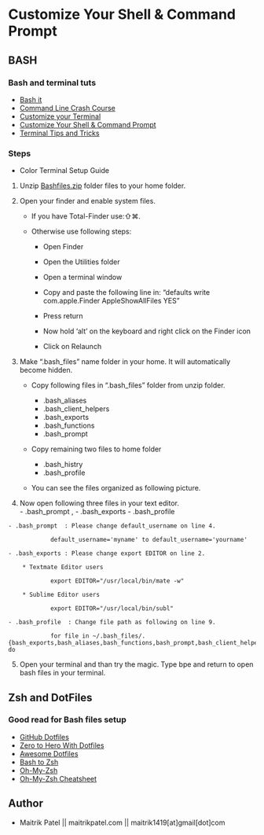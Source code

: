 # Customize Your Shell & Command Prompt

## BASH

### Bash and terminal tuts

- [Bash it](https://github.com/Bash-it/bash-it)
- [Command Line Crash Course](cli.learncodethehardway.org/book/)
- [Customize your Terminal](http://dobsondev.com/customizing-your-terminal/)
- [Customize Your Shell & Command Prompt](http://blog.taylormcgann.com/2012/06/13/customize-your-shell-command-prompt/)
- [Terminal Tips and Tricks](http://mac.tutsplus.com/tutorials/terminal/40-terminal-tips-and-tricks-you-never-thought-you-needed/)
### Steps- Color Terminal Setup Guide1.	Unzip [Bashfiles.zip](https://www.dropbox.com/s/oe8pi8cqmwoekxe/BashFiles.zip) folder files to your home folder.2.	Open your finder and enable system files.	- If you have Total-Finder use:⇧⌘.	- Otherwise use following steps:		* Open Finder		* Open the Utilities folder		* Open a terminal window		* Copy and paste the following line in:				“defaults write com.apple.Finder AppleShowAllFiles YES”		* Press return		* Now hold ‘alt’ on the keyboard and right click on the Finder icon		* Click on Relaunch3.	Make “.bash_files” name folder in your home. It will automatically become hidden.	- Copy following files in “.bash_files”  folder from unzip folder.		* .bash_aliases		* .bash_client_helpers		* .bash_exports		* .bash_functions		* .bash_prompt	- Copy remaining two files to home folder		* .bash_histry		* .bash_profile	- You can see the files organized as following picture.  4.	 Now open following three files in your text editor. 		- .bash_prompt ,	- .bash_exports	- .bash_profile	- .bash_prompt  : Please change default_username on line 4.
				default_username='myname' to default_username='yourname'
	- .bash_exports : Please change export EDITOR on line 2.		* Textmate Editor users				export EDITOR="/usr/local/bin/mate -w"
		* Sublime Editor users				export EDITOR="/usr/local/bin/subl"
	- .bash_profile  : Change file path as following on line 9.				for file in ~/.bash_files/.	{bash_exports,bash_aliases,bash_functions,bash_prompt,bash_client_helpers}; do5.	Open your terminal and than try the magic.Type bpe and return to open bash files in your terminal.## Zsh and DotFiles  

### Good read for Bash files setup
 - [GitHub Dotfiles](http://dotfiles.github.io/)
-  [Zero to Hero With Dotfiles](http://code.tutsplus.com/tutorials/setting-up-a-mac-dev-machine-from-zero-to-hero-with-dotfiles--net-35449)
-  [Awesome Dotfiles](https://github.com/webpro/awesome-dotfiles)
-  [Bash to Zsh](http://www.intridea.com/blog/2011/5/18/its-not-enough-to-bash-in-heads-youve-got-to-bash-in-minds-with-zsh)
-  [Oh-My-Zsh](https://github.com/robbyrussell/oh-my-zsh/wiki/Cheatsheet)
-  [Oh-My-Zsh Cheatsheet](https://github.com/robbyrussell/oh-my-zsh/wiki/Cheatsheet)## Author- Maitrik Patel || maitrikpatel.com || maitrik1419[at]gmail[dot]com